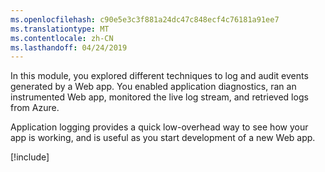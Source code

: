 ```yaml
---
ms.openlocfilehash: c90e5e3c3f881a24dc47c848ecf4c76181a91ee7
ms.translationtype: MT
ms.contentlocale: zh-CN
ms.lasthandoff: 04/24/2019
---
```

In this module, you explored different techniques to log and audit events generated by a Web app. You enabled application diagnostics, ran an instrumented Web app, monitored the live log stream, and retrieved logs from Azure.

Application logging provides a quick low-overhead way to see how your app is working, and is useful as you start development of a new Web app.

[!include[](../../../includes/azure-sandbox-cleanup.md)]